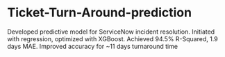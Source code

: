 # Ticket-Turn-Around-prediction
Developed predictive model for ServiceNow incident resolution. Initiated with regression, optimized with XGBoost. Achieved 94.5% R-Squared, 1.9 days MAE. Improved accuracy for ~11 days turnaround time
